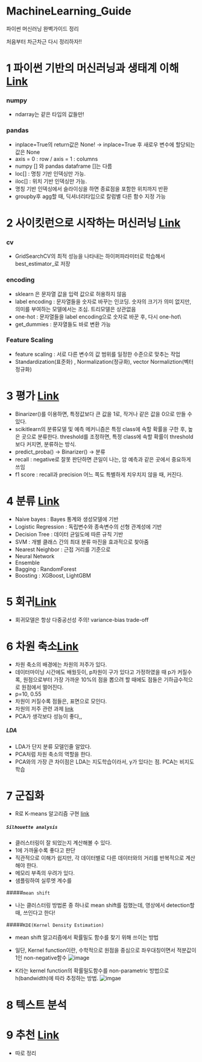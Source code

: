 # MachineLearning_Guide
파이썬 머신러닝 완벽가이드 정리

처음부터 차근차근 다시 정리하자!!


# 1 파이썬 기반의 머신러닝과 생태계 이해 [Link](https://github.com/miniii222/MachineLearning_Guide/tree/master/Ch1_Understanding)
### numpy
- ndarray는 같은 타입의 값들만!

### pandas
- inplace=True의 return값은 None! -> inplace=True 후 새로우 변수에 할당되는 값은 None
- axis = 0 : row / axis = 1 : columns
- numpy [] 와 pandas dataframe []는 다름
- loc[] : 명칭 기반 인덱싱만 가능. 
- iloc[] : 위치 기반 인덱싱만 가능.
- 명칭 기반 인덱싱에서 슬라이싱을 하면 종료점을 포함한 위치까지 반환
- groupby후 agg할 때, 딕셔너리타입으로 칼럼별 다른 함수 지정 가능

# 2 사이킷런으로 시작하는 머신러닝 [Link](https://github.com/miniii222/MachineLearning_Guide/tree/master/Ch2_Scikit-learn)

### cv
- GridSearchCV의 최적 성능을 나타내는 하이퍼파라미터로 학습해서 best_estimator_로 저장
### encoding
- sklearn 은 문자열 값을 입력 값으로 허용하지 않음
- label encoding : 문자열들을 숫자로 바꾸는 인코딩. 숫자의 크기가 의미 없지만, 의미를 부여하는 모델에서는 조심. 트리모델은 상관없음
- one-hot : 문자열들을 label encoding으로 숫자로 바꾼 후, 다시 one-hot\
- get_dummies : 문자열들도 바로 변환 가능
### Feature Scaling
- feature scaling : 서로 다른 변수의 값 범위를 일정한 수준으로 맞추는 작업
- Standardization(표준화) , Normalization(정규화), vector Normaliztion(벡터 정규화)

# 3 평가 [Link](https://github.com/miniii222/MachineLearning_Guide/tree/master/Ch3_Evaluation)
- Binarizer()를 이용하면, 특정값보다 큰 값을 1로, 작거나 같은 값을 0으로 만들 수 있다.
- scikitlearn의 분류모델 및 예측 메커니즘은 특정 class에 속할 확률을 구한 후, 높은 곳으로 분류한다. threshold를 조정하면, 특정 class에 속할 확률이 threshold보다 커지면, 분류하는 방식.
- predict_proba() -> Binarizer() -> 분류
- recall : negative로 잘못 판단하면 큰일이 나는, 암 예측과 같은 곳에서 중요하게 쓰임
- f1 score : recall과 precision 어느 쪽도 특별하게 치우치지 않을 때, 커진다.

# 4 분류 [Link](https://github.com/miniii222/MachineLearning_Guide/tree/master/Ch4_Classification)
- Naive bayes : Bayes 통계와 생성모델에 기반
- Logistic Regression : 독립변수와 종속변수의 선형 관계성에 기반
- Decision Tree : 데이터 균일도에 따른 규칙 기반
- SVM : 개별 클래스 간의 최대 분류 마진을 효과적으로 찾아줌
- Nearest Neighbor : 근접 거리를 기준으로
- Neural Network
- Ensemble
- Bagging : RandomForest
- Boosting : XGBoost, LightGBM


# 5 회귀[Link](https://github.com/miniii222/MachineLearning_Guide/tree/master/Ch5_Regression)
- 회귀모델은 항상 다중공선성 주의! variance-bias trade-off

# 6 차원 축소[Link](https://github.com/miniii222/MachineLearning_Guide/tree/master/Ch6_Dimension_Reduction)
- 차원 축소의 배경에는 차원의 저주가 있다.
- 데이터마이닝 시간에도 배웠듯이, p차원이 구가 있다고 가정하였을 때 p가 커질수록, 원점으로부터 가장 가까운 10%의 점을 뽑으려 할 때에도 점들은 기하급수적으로 원점에서 멀어진다.
- p=10, 0.55
- 차원이 커질수록 점들은, 표면으로 모인다.
- 차원의 저주 관련 과제 [link](https://github.com/miniii222/study_in_graduate/blob/master/Datamining/hw1_curse_of_Dimensionality.R) 
- PCA가 생각보다 성능이 좋다,,

##### LDA
- LDA가 단지 분류 모델인줄 알았다.
- PCA처럼 차원 축소의 역할을 한다.
- PCA와의 가장 큰 차이점은 LDA는 지도학습이라서, y가 있다는 점. PCA는 비지도학습


# 7 군집화
- R로 K-means 알고리즘 구현 [link](https://github.com/miniii222/study_in_graduate/blob/master/computational%20statistics/local_optim%20-%20Kmeans.R)
##### `Silhouette analysis` 
- 클러스터링이 잘 되었는지 계산해볼 수 있다.
- 1에 가까울수록 좋다고 판단
- 직관적으로 이해가 쉽지만, 각 데이터별로 다른 데이터와의 거리를 반복적으로 계산해야 한다.
- 메모리 부족의 우려가 있다.
- 샘플링하여 실루엣 계수를 

#####`mean shift`
- 나는 클러스터링 방법론 중 하나로 mean shift를 접했는데, 영상에서 detection할 때, 쓰인다고 한다!

#####`KDE(Kernel Density Estimation)`
- mean shift 알고리즘에서 확률밀도 함수를 찾기 위해 쓰이는 방법
- 일단, Kernel function이란, 수학적으로 원점을 중심으로 좌우대칭이면서 적분값이 1인 non-negative함수
![image](https://t1.daumcdn.net/cfile/tistory/271C823C54F00FF520)

- K라는 kernel function의 확률밀도함수를 non-parametric 방법으로 h(bandwidth)에 따라 추정하는 방법.
![imgae](https://t1.daumcdn.net/cfile/tistory/261A943654F0325532)

# 8 텍스트 분석

# 9 추천 [Link](https://github.com/miniii222/BOAZ_adv_project/blob/master/study/PYTHON_ML_GUIDE%20-%20RS.md)
- 따로 정리
